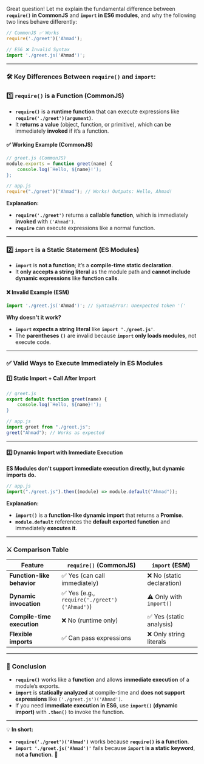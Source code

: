 Great question! Let me explain the fundamental difference between **`require()` in CommonJS** and **`import` in ES6 modules**, and why the following two lines behave differently:

```javascript
// CommonJS ✅ Works
require('./greet')('Ahmad');

// ES6 ❌ Invalid Syntax
import './greet.js('Ahmad')';
```

---

### 🛠️ **Key Differences Between `require()` and `import`:**

### 1️⃣ **`require()` is a Function (CommonJS)**

- **`require()`** is a **runtime function** that can execute expressions like **`require('./greet')(argument)`**.
- It **returns a value** (object, function, or primitive), which can be immediately **invoked** if it’s a function.

#### ✅ **Working Example (CommonJS)**

```javascript
// greet.js (CommonJS)
module.exports = function greet(name) {
    console.log(`Hello, ${name}!');
};
```

```javascript
// app.js
require("./greet")("Ahmad"); // Works! Outputs: Hello, Ahmad!
```

**Explanation:**

- **`require('./greet')`** returns a **callable function**, which is immediately **invoked** with `('Ahmad')`.
- **`require`** can execute expressions like a normal function.

---

### 2️⃣ **`import` is a Static Statement (ES Modules)**

- **`import`** is **not a function**; it’s a **compile-time static declaration**.
- It **only accepts a string literal** as the module path and **cannot include dynamic expressions** like **function calls**.

#### ❌ **Invalid Example (ESM)**

```javascript
import './greet.js('Ahmad')'; // SyntaxError: Unexpected token '('
```

**Why doesn't it work?**

- **`import` expects a string literal** like **`import './greet.js'`**.
- The **parentheses `()`** are invalid because **`import` only loads modules**, not execute code.

---

### ✅ **Valid Ways to Execute Immediately in ES Modules**

#### 1️⃣ **Static Import + Call After Import**

```javascript
// greet.js
export default function greet(name) {
    console.log(`Hello, ${name}!');
}
```

```javascript
// app.js
import greet from "./greet.js";
greet("Ahmad"); // Works as expected
```

---

#### 2️⃣ **Dynamic Import with Immediate Execution**

**ES Modules don't support immediate execution directly, but dynamic imports do.**

```javascript
// app.js
import("./greet.js").then((module) => module.default("Ahmad"));
```

**Explanation:**

- **`import()`** is a **function-like dynamic import** that returns a **Promise**.
- **`module.default`** references the **default exported function** and immediately **executes it**.

---

### ⚔️ **Comparison Table**

| Feature                    | `require()` (CommonJS)                       | `import` (ESM)             |
| -------------------------- | -------------------------------------------- | -------------------------- |
| **Function-like behavior** | ✅ Yes (can call immediately)                | ❌ No (static declaration) |
| **Dynamic invocation**     | ✅ Yes (e.g., `require('./greet')('Ahmad')`) | ⚠️ Only with `import()`    |
| **Compile-time execution** | ❌ No (runtime only)                         | ✅ Yes (static analysis)   |
| **Flexible imports**       | ✅ Can pass expressions                      | ❌ Only string literals    |

---

### 🎯 **Conclusion**

- **`require()`** works like a **function** and allows **immediate execution** of a module’s exports.
- **`import`** is **statically analyzed** at compile-time and **does not support expressions** like `('./greet.js')('Ahmad')`.
- If you need **immediate execution in ES6**, use **`import()` (dynamic import)** with **`.then()`** to invoke the function.

---

💡 **In short:**

- **`require('./greet')('Ahmad')`** works because **`require()` is a function**.
- **`import './greet.js('Ahmad')'`** fails because **`import` is a static keyword**, **not a function**. 🚀
